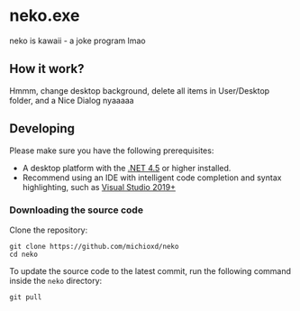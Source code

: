 # neko.exe
neko is kawaii - a joke program lmao

## How it work?
Hmmm, change desktop background, delete all items in User/Desktop folder, and a Nice Dialog nyaaaaa

## Developing
Please make sure you have the following prerequisites:

- A desktop platform with the [.NET 4.5](https://dotnet.microsoft.com/download) or higher installed.
- Recommend using an IDE with intelligent code completion and syntax highlighting, such as [Visual Studio 2019+](https://visualstudio.microsoft.com/vs/)

### Downloading the source code
Clone the repository:
```shell
git clone https://github.com/michioxd/neko
cd neko
```

To update the source code to the latest commit, run the following command inside the `neko` directory:

```shell
git pull
```
